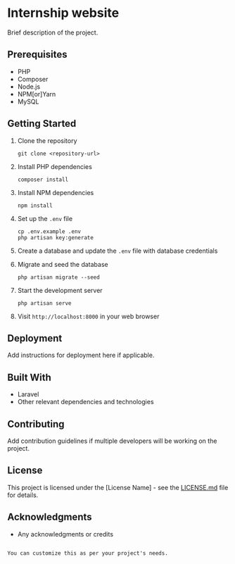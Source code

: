 
# Internship website

Brief description of the project.

## Prerequisites

- PHP
- Composer
- Node.js
- NPM[or]Yarn
- MySQL

## Getting Started

1. Clone the repository
   ```
   git clone <repository-url>
   ```

2. Install PHP dependencies
   ```
   composer install
   ```

3. Install NPM dependencies
   ```
   npm install
   ```

4. Set up the `.env` file
   ```
   cp .env.example .env
   php artisan key:generate
   ```

5. Create a database and update the `.env` file with database credentials

6. Migrate and seed the database
   ```
   php artisan migrate --seed
   ```

7. Start the development server
   ```
   php artisan serve
   ```

8. Visit `http://localhost:8000` in your web browser

## Deployment

Add instructions for deployment here if applicable.

## Built With

- Laravel
- Other relevant dependencies and technologies

## Contributing

Add contribution guidelines if multiple developers will be working on the project.

## License

This project is licensed under the [License Name] - see the [LICENSE.md](LICENSE.md) file for details.

## Acknowledgments

- Any acknowledgments or credits
```

You can customize this as per your project's needs.